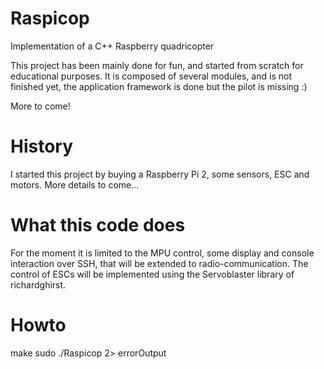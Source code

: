 # Raspicop
Implementation of a C++ Raspberry quadricopter

This project has been mainly done for fun, and started from scratch for educational purposes.
It is composed of several modules, and is not finished yet, the application framework is done but the pilot is missing :)

More to come!

# History
I started this project by buying a Raspberry Pi 2, some sensors, ESC and motors. 
More details to come...

# What this code does

For the moment it is limited to the MPU control, some display and console interaction over SSH, that will be extended to radio-communication.
The control of ESCs will be implemented using the Servoblaster library of richardghirst.

# Howto

  make
  sudo ./Raspicop 2> errorOutput
